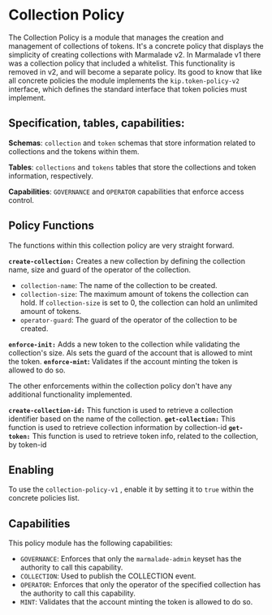 
# Collection Policy

The Collection Policy is a module that manages the creation and management of collections of tokens. It's a concrete policy that displays the simplicity of creating collections with Marmalade v2. In Marmalade v1 there was a collection policy that included a whitelist. This functionality is removed in v2, and will become a separate policy.  Its good to know that like all concrete policies the module implements the `kip.token-policy-v2` interface, which defines the standard interface that token policies must implement.


## Specification, tables, capabilities:


**Schemas**: `collection` and `token` schemas that store information related to collections and the tokens within them.

**Tables**: `collections` and `tokens` tables that store the collections and token information, respectively.

**Capabilities**: `GOVERNANCE` and `OPERATOR` capabilities that enforce access control.


## Policy Functions

The functions within this collection policy are very straight forward.

**`create-collection:`** Creates a new collection by defining the collection name, size and guard of the operator of the collection.
- `collection-name`: The name of the collection to be created.
- `collection-size`: The maximum amount of tokens the collection can hold. If `collection-size` is set to 0, the collection can hold an unlimited amount of tokens.
- `operator-guard`: The guard of the operator of the collection to be created.

**`enforce-init:`** Adds a new token to the collection while validating the collection's size. Als sets the guard of the account that is allowed to mint the token.
**`enforce-mint`:** Validates if the account minting the token is allowed to do so.

The other enforcements within the collection policy don't have any additional functionality implemented.

**`create-collection-id:`** This function is used to retrieve a collection identifier based on the name of the collection.
**`get-collection:`** This function is used to retrieve collection information by collection-id
**`get-token:`** This function is used to retrieve token info, related to the collection,  by token-id


## Enabling
To use the `collection-policy-v1` , enable it by setting it to `true` within the concrete policies list.

## Capabilities

This policy module has the following capabilities:

- `GOVERNANCE`: Enforces that only the `marmalade-admin` keyset has the authority to call this capability.
- `COLLECTION`: Used to publish the COLLECTION event.
- `OPERATOR`: Enforces that only the operator of the specified collection has the authority to call this capability.
- `MINT`: Validates that the account minting the token is allowed to do so.
